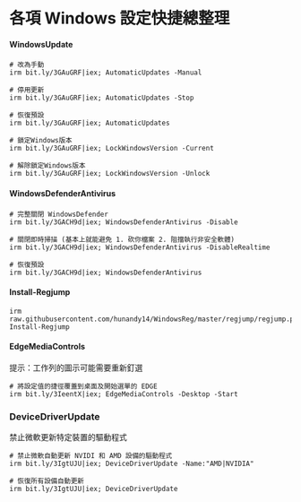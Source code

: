 各項 Windows 設定快捷總整理
===

#### WindowsUpdate

```
# 改為手動
irm bit.ly/3GAuGRF|iex; AutomaticUpdates -Manual

# 停用更新
irm bit.ly/3GAuGRF|iex; AutomaticUpdates -Stop

# 恢復預設
irm bit.ly/3GAuGRF|iex; AutomaticUpdates
```

```
# 鎖定Windows版本
irm bit.ly/3GAuGRF|iex; LockWindowsVersion -Current

# 解除鎖定Windows版本
irm bit.ly/3GAuGRF|iex; LockWindowsVersion -Unlock
```

#### WindowsDefenderAntivirus

```
# 完整關閉 WindowsDefender
irm bit.ly/3GACH9d|iex; WindowsDefenderAntivirus -Disable

# 關閉即時掃描 (基本上就能避免 1. 砍你檔案 2. 阻擋執行非安全軟體)
irm bit.ly/3GACH9d|iex; WindowsDefenderAntivirus -DisableRealtime

# 恢復預設
irm bit.ly/3GACH9d|iex; WindowsDefenderAntivirus

```

#### Install-Regjump
```
irm raw.githubusercontent.com/hunandy14/WindowsReg/master/regjump/regjump.ps1|iex; Install-Regjump
```

#### EdgeMediaControls
提示：工作列的圖示可能需要重新釘選

```
# 將設定值的捷徑覆蓋到桌面及開始選單的 EDGE
irm bit.ly/3IeentX|iex; EdgeMediaControls -Desktop -Start

```

### DeviceDriverUpdate
禁止微軟更新特定裝置的驅動程式

```
# 禁止微軟自動更新 NVIDI 和 AMD 設備的驅動程式
irm bit.ly/3IgtUJU|iex; DeviceDriverUpdate -Name:"AMD|NVIDIA"

# 恢復所有設備自動更新
irm bit.ly/3IgtUJU|iex; DeviceDriverUpdate
```